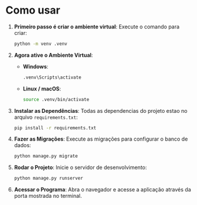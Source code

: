 # Como usar

1. **Primeiro passo é criar o ambiente virtual**:
   Execute o comando para criar:
   ```bash
   python -m venv .venv
   ```

2. **Agora ative o Ambiente Virtual**:
   - **Windows**:
     ```bash
     .venv\Scripts\activate
     ```
   - **Linux / macOS**:
     ```bash
     source .venv/bin/activate
     ```

3. **Instalar as Dependências**:
   Todas as dependencias do projeto estao no arquivo `requirements.txt`:
   ```bash
   pip install -r requirements.txt
   ```

4. **Fazer as Migrações**:
   Execute as migrações para configurar o banco de dados:
   ```bash
   python manage.py migrate
   ```

5. **Rodar o Projeto**:
   Inicie o servidor de desenvolvimento:
   ```bash
   python manage.py runserver
   ```

6. **Acessar o Programa**:
   Abra o navegador e acesse a aplicação através da porta mostrada no terminal.
